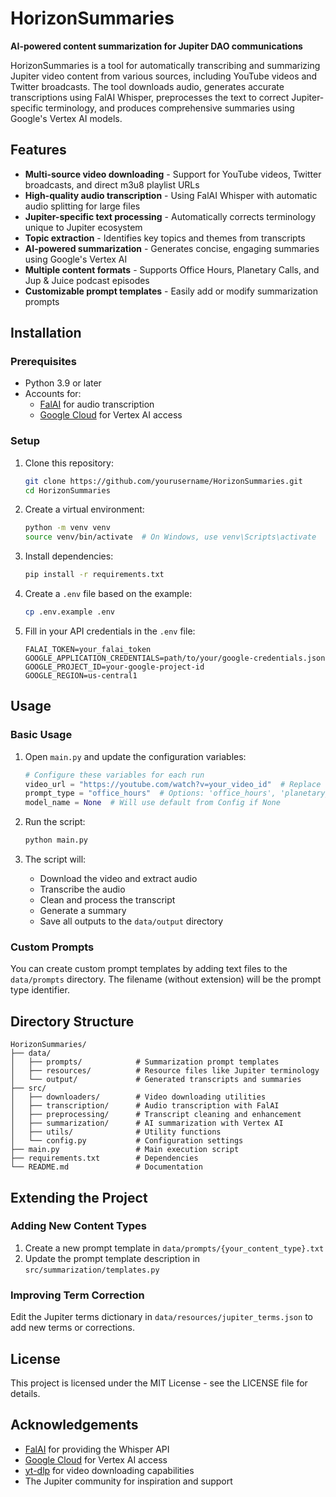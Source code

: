 # HorizonSummaries

**AI-powered content summarization for Jupiter DAO communications**

HorizonSummaries is a tool for automatically transcribing and summarizing Jupiter video content from various sources, including YouTube videos and Twitter broadcasts. The tool downloads audio, generates accurate transcriptions using FalAI Whisper, preprocesses the text to correct Jupiter-specific terminology, and produces comprehensive summaries using Google's Vertex AI models.

## Features

- **Multi-source video downloading** - Support for YouTube videos, Twitter broadcasts, and direct m3u8 playlist URLs
- **High-quality audio transcription** - Using FalAI Whisper with automatic audio splitting for large files
- **Jupiter-specific text processing** - Automatically corrects terminology unique to Jupiter ecosystem
- **Topic extraction** - Identifies key topics and themes from transcripts
- **AI-powered summarization** - Generates concise, engaging summaries using Google's Vertex AI
- **Multiple content formats** - Supports Office Hours, Planetary Calls, and Jup & Juice podcast episodes
- **Customizable prompt templates** - Easily add or modify summarization prompts

## Installation

### Prerequisites

- Python 3.9 or later
- Accounts for:
  - [FalAI](https://fal.ai) for audio transcription
  - [Google Cloud](https://cloud.google.com) for Vertex AI access

### Setup

1. Clone this repository:
   ```bash
   git clone https://github.com/yourusername/HorizonSummaries.git
   cd HorizonSummaries
   ```

2. Create a virtual environment:
   ```bash
   python -m venv venv
   source venv/bin/activate  # On Windows, use venv\Scripts\activate
   ```

3. Install dependencies:
   ```bash
   pip install -r requirements.txt
   ```

4. Create a `.env` file based on the example:
   ```bash
   cp .env.example .env
   ```

5. Fill in your API credentials in the `.env` file:
   ```
   FALAI_TOKEN=your_falai_token
   GOOGLE_APPLICATION_CREDENTIALS=path/to/your/google-credentials.json
   GOOGLE_PROJECT_ID=your-google-project-id
   GOOGLE_REGION=us-central1
   ```

## Usage

### Basic Usage

1. Open `main.py` and update the configuration variables:
   ```python
   # Configure these variables for each run
   video_url = "https://youtube.com/watch?v=your_video_id"  # Replace with your video URL
   prompt_type = "office_hours"  # Options: 'office_hours', 'planetary_call', 'jup_and_juice'
   model_name = None  # Will use default from Config if None
   ```

2. Run the script:
   ```bash
   python main.py
   ```

3. The script will:
   - Download the video and extract audio
   - Transcribe the audio
   - Clean and process the transcript
   - Generate a summary
   - Save all outputs to the `data/output` directory

### Custom Prompts

You can create custom prompt templates by adding text files to the `data/prompts` directory. The filename (without extension) will be the prompt type identifier.

## Directory Structure

```
HorizonSummaries/
├── data/
│   ├── prompts/            # Summarization prompt templates
│   ├── resources/          # Resource files like Jupiter terminology
│   └── output/             # Generated transcripts and summaries
├── src/
│   ├── downloaders/        # Video downloading utilities
│   ├── transcription/      # Audio transcription with FalAI
│   ├── preprocessing/      # Transcript cleaning and enhancement
│   ├── summarization/      # AI summarization with Vertex AI
│   ├── utils/              # Utility functions
│   └── config.py           # Configuration settings
├── main.py                 # Main execution script
├── requirements.txt        # Dependencies
└── README.md               # Documentation
```

## Extending the Project

### Adding New Content Types

1. Create a new prompt template in `data/prompts/{your_content_type}.txt`
2. Update the prompt template description in `src/summarization/templates.py`

### Improving Term Correction

Edit the Jupiter terms dictionary in `data/resources/jupiter_terms.json` to add new terms or corrections.

## License

This project is licensed under the MIT License - see the LICENSE file for details.

## Acknowledgements

- [FalAI](https://fal.ai) for providing the Whisper API
- [Google Cloud](https://cloud.google.com) for Vertex AI access
- [yt-dlp](https://github.com/yt-dlp/yt-dlp) for video downloading capabilities
- The Jupiter community for inspiration and support